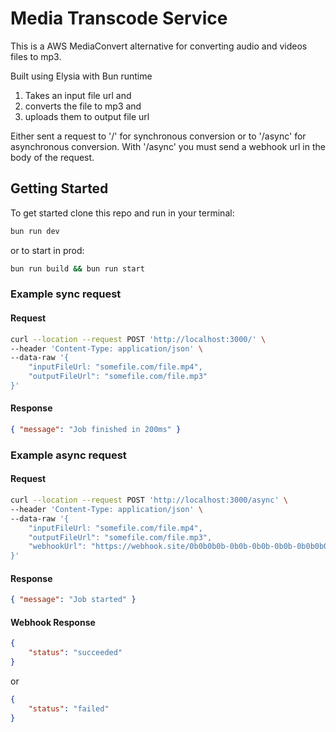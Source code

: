 # Media Transcode Service

This is a AWS MediaConvert alternative for converting audio and videos files to mp3.

Built using Elysia with Bun runtime

1. Takes an input file url and
2. converts the file to mp3 and
3. uploads them to output file url

Either sent a request to '/' for synchronous conversion or to '/async' for asynchronous conversion.
With '/async' you must send a webhook url in the body of the request.

## Getting Started

To get started clone this repo and run in your terminal:

```bash
bun run dev
```

or to start in prod:

```bash
bun run build && bun run start
```

### Example sync request

#### Request

```bash
curl --location --request POST 'http://localhost:3000/' \
--header 'Content-Type: application/json' \
--data-raw '{
    "inputFileUrl: "somefile.com/file.mp4",
    "outputFileUrl": "somefile.com/file.mp3"
}'
```

#### Response

```json
{ "message": "Job finished in 200ms" }
```

### Example async request

#### Request

```bash
curl --location --request POST 'http://localhost:3000/async' \
--header 'Content-Type: application/json' \
--data-raw '{
    "inputFileUrl: "somefile.com/file.mp4",
    "outputFileUrl": "somefile.com/file.mp3",
    "webhookUrl": "https://webhook.site/0b0b0b0b-0b0b-0b0b-0b0b-0b0b0b0b0b0b"
}'
```
#### Response

```json
{ "message": "Job started" }
```

#### Webhook Response

```json
{
    "status": "succeeded"
}
```
or
```json
{
    "status": "failed"
}
```
